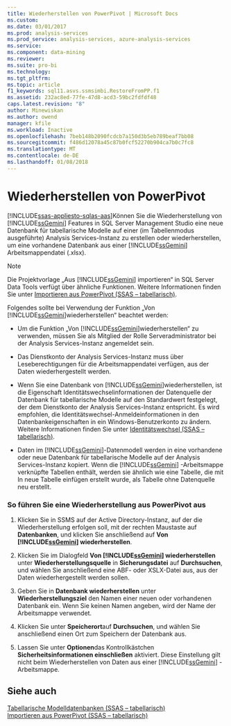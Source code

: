 ```yaml
---
title: Wiederherstellen von PowerPivot | Microsoft Docs
ms.custom: 
ms.date: 03/01/2017
ms.prod: analysis-services
ms.prod_service: analysis-services, azure-analysis-services
ms.service: 
ms.component: data-mining
ms.reviewer: 
ms.suite: pro-bi
ms.technology: 
ms.tgt_pltfrm: 
ms.topic: article
f1_keywords: sql11.asvs.ssmsimbi.RestoreFromPP.f1
ms.assetid: 232ac8ed-77fe-47d8-acd3-59bc2fdfdf48
caps.latest.revision: "8"
author: Minewiskan
ms.author: owend
manager: kfile
ms.workload: Inactive
ms.openlocfilehash: 7beb148b2090fcdcb7a150d3b5eb789beaf7bb08
ms.sourcegitcommit: f486d12078a45c87b0fcf52270b904ca7b0c7fc8
ms.translationtype: MT
ms.contentlocale: de-DE
ms.lasthandoff: 01/08/2018
---
```

# <a name="restore-from-power-pivot"></a>Wiederherstellen von PowerPivot
[!INCLUDE[ssas-appliesto-sqlas-aas](../../includes/ssas-appliesto-sqlas-aas.md)]Können Sie die Wiederherstellung von [!INCLUDE[ssGemini](../../includes/ssgemini-md.md)] Features in SQL Server Management Studio eine neue Datenbank für tabellarische Modelle auf einer (im Tabellenmodus ausgeführte) Analysis Services-Instanz zu erstellen oder wiederherstellen, um eine vorhandene Datenbank aus einer [!INCLUDE[ssGemini](../../includes/ssgemini-md.md)] Arbeitsmappendatei (.xlsx).  
  
> [!NOTE]  
>  Die Projektvorlage „Aus [!INCLUDE[ssGemini](../../includes/ssgemini-md.md)] importieren“ in SQL Server Data Tools verfügt über ähnliche Funktionen. Weitere Informationen finden Sie unter [Importieren aus PowerPivot &#40;SSAS – tabellarisch&#41;](../../analysis-services/tabular-models/import-from-power-pivot-ssas-tabular.md).  
  
 Folgendes sollte bei Verwendung der Funktion „Von [!INCLUDE[ssGemini](../../includes/ssgemini-md.md)]wiederherstellen“ beachtet werden:  
  
-   Um die Funktion „Von [!INCLUDE[ssGemini](../../includes/ssgemini-md.md)]wiederherstellen“ zu verwenden, müssen Sie als Mitglied der Rolle Serveradministrator bei der Analysis Services-Instanz angemeldet sein.  
  
-   Das Dienstkonto der Analysis Services-Instanz muss über Leseberechtigungen für die Arbeitsmappendatei verfügen, aus der Daten wiederhergestellt werden.  
  
-   Wenn Sie eine Datenbank von [!INCLUDE[ssGemini](../../includes/ssgemini-md.md)]wiederherstellen, ist die Eigenschaft Identitätswechselinformationen der Datenquelle der Datenbank für tabellarische Modelle auf den Standardwert festgelegt, der dem Dienstkonto der Analysis Services-Instanz entspricht. Es wird empfohlen, die Identitätswechsel-Anmeldeinformationen in den Datenbankeigenschaften in ein Windows-Benutzerkonto zu ändern. Weitere Informationen finden Sie unter [Identitätswechsel &#40;SSAS – tabellarisch&#41;](../../analysis-services/tabular-models/impersonation-ssas-tabular.md).  
  
-   Daten im [!INCLUDE[ssGemini](../../includes/ssgemini-md.md)]-Datenmodell werden in eine vorhandene oder neue Datenbank für tabellarische Modelle auf der Analysis Services-Instanz kopiert. Wenn die [!INCLUDE[ssGemini](../../includes/ssgemini-md.md)] -Arbeitsmappe verknüpfte Tabellen enthält, werden sie ähnlich wie eine Tabelle, die mit In neue Tabelle einfügen erstellt wurde, als Tabelle ohne Datenquelle neu erstellt.  
  
### <a name="to-restore-from-power-pivot"></a>So führen Sie eine Wiederherstellung aus PowerPivot aus  
  
1.  Klicken Sie in SSMS auf der Active Directory-Instanz, auf der die Wiederherstellung erfolgen soll, mit der rechten Maustaste auf **Datenbanken**, und klicken Sie anschließend auf **Von [!INCLUDE[ssGemini](../../includes/ssgemini-md.md)] wiederherstellen**.  
  
2.  Klicken Sie im Dialogfeld **Von [!INCLUDE[ssGemini](../../includes/ssgemini-md.md)] wiederherstellen** unter **Wiederherstellungsquelle** in **Sicherungsdatei** auf **Durchsuchen**, und wählen Sie anschließend eine ABF- oder XSLX-Datei aus, aus der Daten wiederhergestellt werden sollen.  
  
3.  Geben Sie in **Datenbank wiederherstellen** unter **Wiederherstellungsziel** den Namen einer neuen oder vorhandenen Datenbank ein. Wenn Sie keinen Namen angeben, wird der Name der Arbeitsmappe verwendet.  
  
4.  Klicken Sie unter **Speicherort**auf **Durchsuchen**, und wählen Sie anschließend einen Ort zum Speichern der Datenbank aus.  
  
5.  Lassen Sie unter **Optionen**das Kontrollkästchen **Sicherheitsinformationen einschließen** aktiviert. Diese Einstellung gilt nicht beim Wiederherstellen von Daten aus einer [!INCLUDE[ssGemini](../../includes/ssgemini-md.md)] -Arbeitsmappe.  
  
## <a name="see-also"></a>Siehe auch  
 [Tabellarische Modelldatenbanken &#40;SSAS – tabellarisch&#41;](../../analysis-services/tabular-models/tabular-model-databases-ssas-tabular.md)   
 [Importieren aus PowerPivot &#40;SSAS – tabellarisch&#41;](../../analysis-services/tabular-models/import-from-power-pivot-ssas-tabular.md)  
  
  
